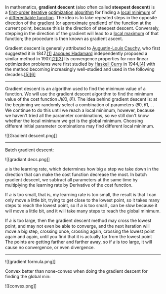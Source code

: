 
In mathematics, **gradient descent** (also often called **steepest descent**) is a [first-order](https://en.wikipedia.org/wiki/Category:First_order_methods "Category:First order methods") [iterative](https://en.wikipedia.org/wiki/Iterative_algorithm "Iterative algorithm") [optimization](https://en.wikipedia.org/wiki/Mathematical_optimization "Mathematical optimization") [algorithm](https://en.wikipedia.org/wiki/Algorithm "Algorithm") for finding a [local minimum](https://en.wikipedia.org/wiki/Local_minimum "Local minimum") of a [differentiable function](https://en.wikipedia.org/wiki/Differentiable_function "Differentiable function"). The idea is to take repeated steps in the opposite direction of the [gradient](https://en.wikipedia.org/wiki/Gradient "Gradient") (or approximate gradient) of the function at the current point, because this is the direction of steepest descent. Conversely, stepping in the direction of the gradient will lead to a [local maximum](https://en.wikipedia.org/wiki/Local_maximum "Local maximum") of that function; the procedure is then known as gradient ascent.

Gradient descent is generally attributed to [Augustin-Louis Cauchy](https://en.wikipedia.org/wiki/Augustin-Louis_Cauchy "Augustin-Louis Cauchy"), who first suggested it in 1847.[[1]](https://en.wikipedia.org/wiki/Gradient_descent#cite_note-1) [Jacques Hadamard](https://en.wikipedia.org/wiki/Jacques_Hadamard "Jacques Hadamard") independently proposed a similar method in 1907.[[2]](https://en.wikipedia.org/wiki/Gradient_descent#cite_note-2)[[3]](https://en.wikipedia.org/wiki/Gradient_descent#cite_note-3) Its convergence properties for non-linear optimization problems were first studied by [Haskell Curry](https://en.wikipedia.org/wiki/Haskell_Curry "Haskell Curry") in 1944,[[4]](https://en.wikipedia.org/wiki/Gradient_descent#cite_note-4) with the method becoming increasingly well-studied and used in the following decades.[[5]](https://en.wikipedia.org/wiki/Gradient_descent#cite_note-BP-5)[[6]](https://en.wikipedia.org/wiki/Gradient_descent#cite_note-AK82-6)

---

Gradient descent is an algorithm used to find the minimum value of a function. We will use the gradient descent algorithm to find the minimum value of the cost function 𝐽(𝜃0, 𝜃1).
The idea behind gradient descent is: at the beginning we randomly select a combination of parameters (𝜃0, 𝜃1, . . We continue to do this until we reach a local minimum, however, because we haven't tried all the parameter combinations, so we still don't know whether the local minimum we get is the global minimum. Choosing different initial parameter combinations may find different local minimum.

![[Gradient descent.png]]

----

Batch gradient descent:

![[gradiant decs.png]]

𝑎 is the learning rate, which determines how big a step we take down in the direction that can make the cost function decrease the most. In batch gradient descent, we subtract all parameters at the same time by multiplying the learning rate by Derivative of the cost function.

If 𝑎 is too small, that is, my learning rate is too small, the result is that I can only move a little bit, trying to get close to the lowest point, so it takes many steps to reach the lowest point, so if 𝑎 is too small , can be slow because it will move a little bit, and it will take many steps to reach the global minimum.

If 𝑎 is too large, then the gradient descent method may cross the lowest point, and may not even be able to converge, and the next iteration will move a big step, crossing once, crossing again, crossing the lowest point again and again, until you find that it is actually far from the lowest point The points are getting farther and farther away, so if 𝑎 is too large, it will cause no convergence, or even divergence.

----

![[gradient formula.png]]

Convex better than none-convex when doing the gradient descent for finding the global min:

![[convex.png]]

